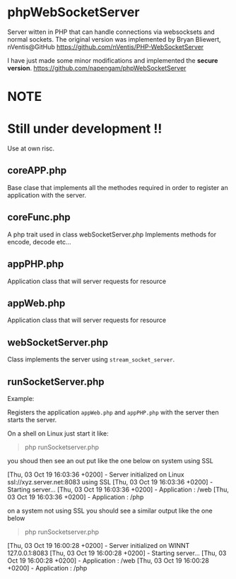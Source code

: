 # phpWebSocketServer 

Server witten in PHP that can handle connections via websocksets and normal sockets.
The original version was implemented by Bryan Bliewert, nVentis@GitHub
https://github.com/nVentis/PHP-WebSocketServer

I have just made some minor modifications and implemented the <b>secure version</b>.
https://github.com/napengam/phpWebSocketServer

# NOTE


# Still under development !!


Use at own risc. 

## coreAPP.php

Base clase that implements all the methodes required in order
to register an application with the server.
## coreFunc.php

A php trait used in class webSocketServer.php 
Implements methods for encode, decode etc... 

## appPHP.php

Application class that will server requests for resource 

[ws,wss,tcp,ssl]://<socketserver>:<port>/php
        
## appWeb.php

Application class that will server requests for resource 

[ws,wss,tcp,ssl]://<socketserver>:<port>/web


## webSocketServer.php

Class  implements the server using <code>stream_socket_server</code>.

## runSocketServer.php

Example:

Registers the application <code>appWeb.php</code> and <code>appPHP.php</code> with the server
then starts the server.

On a shell on Linux  just start it like:

> php runSocketserver.php

you shoud then see an out put like the one below on system using SSL

[Thu, 03 Oct 19 16:03:36 +0200] - Server initialized on Linux  ssl://xyz.server.net:8083 using SSL
[Thu, 03 Oct 19 16:03:36 +0200] - Starting server...
[Thu, 03 Oct 19 16:03:36 +0200] - Application : /web
[Thu, 03 Oct 19 16:03:36 +0200] - Application : /php


on a system not using SSL you should see a similar output like the one below

> php runSocketserver.php

[Thu, 03 Oct 19 16:00:28 +0200] - Server initialized on WINNT  127.0.0.1:8083
[Thu, 03 Oct 19 16:00:28 +0200] - Starting server...
[Thu, 03 Oct 19 16:00:28 +0200] - Application : /web
[Thu, 03 Oct 19 16:00:28 +0200] - Application : /php